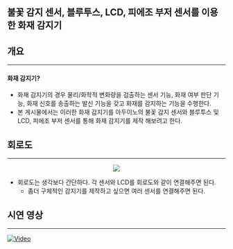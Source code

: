 ## 불꽃 감지 센서, 블루투스, LCD, 피에조 부저 센서를 이용한 화재 감지기

## 개요
---
#### 화재 감지기?
+ 화재 감지기의 경우 물리/화학적 변화량을 검출하는 센서 기능, 화재 여부 판단 기능, 화재 신호를 송출하는 발신 기능을 갖고 화재를 감지하는 기능을 수행한다.
+ 본 게시물에서는 이러한 화재 감지기를 아두이노의 불꽃 감지 센서와 블루투스 및 LCD, 피에조 부저 센서를 통해 화재 감지기를 제작 해보려고 한다.

## 회로도
---

<p align=center>
    <img src="https://user-images.githubusercontent.com/84364741/163533933-a8ef1bae-5984-4ad7-be4b-04dabc7d9917.png" weight="500">
</p>

+ 회로도는 생각보다 간단하다. 각 센서와 LCD를 회로도와 같이 연결해주면 된다.
    + 좀더 구체적인 감지기를 제작하고 싶으면 여러 센서를 연결해주면 된다. 

## 시연 영상
---
[![Video](https://user-images.githubusercontent.com/84364741/163534169-f9dc995c-efd1-43bb-b15e-38e37ef50fc9.png)](https://www.youtube.com/shorts/FS4tuBRQUXc)
